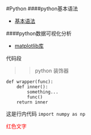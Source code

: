 #Python 
####python基本语法
* [基本语法](Python/Basic-Syntax.md)

####python数据可视化分析
* [matplotlib库](Python/Data-Visualization.md)


代码段 <br>
>> python 装饰器
```
def wrapper(func):
    def inner():
        something...
        func()
    return inner
```

这是行内代码 `import numpy as np`

<font color="red">红色文字</font>